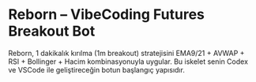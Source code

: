 # Reborn – VibeCoding Futures Breakout Bot

Reborn, 1 dakikalık kırılma (1m breakout) stratejisini EMA9/21 + AVWAP + RSI + Bollinger + Hacim kombinasyonuyla uygular.
Bu iskelet senin Codex ve VSCode ile geliştireceğin botun başlangıç yapısıdır.
